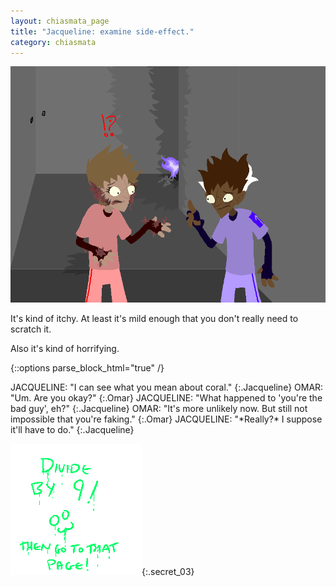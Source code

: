 ```yaml
---
layout: chiasmata_page
title: "Jacqueline: examine side-effect."
category: chiasmata
---
```


![101](/chiasmata/images/narrative/100.png)

It's kind of itchy. At least it's mild enough that you don't really need to scratch it.

Also it's kind of horrifying.

{::options parse_block_html="true" /}
<div class="dialogue">
JACQUELINE: "I can see what you mean about coral." 
{:.Jacqueline}
OMAR: "Um. Are you okay?" 
{:.Omar}
JACQUELINE: "What happened to 'you're the bad guy', eh?" 
{:.Jacqueline}
OMAR: "It's more unlikely now. But still not impossible that you're faking." 
{:.Omar}
JACQUELINE: "*Really?* I suppose it'll have to do." 
{:.Jacqueline}
</div>

![Clue_03](/chiasmata/images/etc/clue_03.png){:.secret_03}